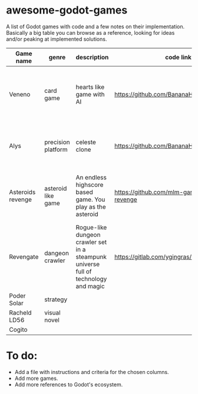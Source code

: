 # awesome-godot-games

A list of Godot games with code and a few notes on their implementation.
Basically a big table you can browse as a reference, looking for ideas and/or peaking at implemented solutions.


| Game name | genre | description | code link | godot version | window size | stretch |	control	|movement axis | player movement | items movement |	assets | mechanics |	UI| layers | autoloads |
| -- | -- | -- | -- | -- | -- | -- | -- | -- | -- | -- | -- | -- | -- | -- | -- |
| Veneno |	card game |	hearts like game with AI | https://github.com/BananaHolograma/Veneno | 4.1 (compatibility) | 640 x 360 (viewport), 1280 x 780 (override)  | canvas_items | mouse | check axis | check player | check items| check assets | check mechanics | super options resize friendly. See scenes/ui/options.gd and `node name="WindowsModeCheckbox" type="OptionButton"` in options.tscn. `DisplayServer.window_set_mode` does the job | none | 3: GameEvents, DeckManager, GameOptions |
| Alys |	precision platform |	celeste clone |	https://github.com/BananaHolograma/alys | 4.1 (compatibility) | 320 x 180 (viewport), 1280 x 780 (override)  | canvas_items | keys | check axis | check player | check items| check assets | check mechanics | check UI | 6: world, enemies, enviroment, hazard, hitboxes, player | 1: helpers |
| Asteroids revenge | asteroid like game | An endless highscore based game. You play as the asteroid | https://github.com/mlm-games/asteroids-revenge | 4.3, Forward Plus | 648 x 1152 | stretch	| control	| top down |	update_camera_position_and_projectile_path to follow the player	| items movement | assets detailed in README and dedicated file  |	boss spawing (world.gd). Different kinds of rockets.  |	UI | 2: enemy, player | 2: GameState, transition |
| Revengate | dangeon crawler |  Rogue-like dungeon crawler set in a steampunk universe full of technology and magic | https://gitlab.com/ygingras/revengate/ | 4.3 | (1280 x 720) |
| Poder Solar | strategy |
| Racheld LD56 | visual novel |
| Cogito |

# To do:

- Add a file with instructions and criteria for the chosen columns.
- Add more games.
- Add more references to Godot's ecosystem.
